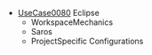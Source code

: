   * [UseCase0080](https://github.com/DomainDrivenArchitecture/ddaRequirement/blob/master/en/requirements/UseCase0080.md) Eclipse
    * WorkspaceMechanics
    * Saros
    * ProjectSpecific Configurations
